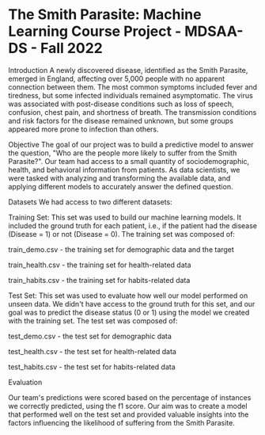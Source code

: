 # The Smith Parasite: Machine Learning Course Project - MDSAA-DS - Fall 2022


Introduction
A newly discovered disease, identified as the Smith Parasite, emerged in England, affecting over 5,000 people with no apparent connection between them. The most common symptoms included fever and tiredness, but some infected individuals remained asymptomatic. The virus was associated with post-disease conditions such as loss of speech, confusion, chest pain, and shortness of breath. The transmission conditions and risk factors for the disease remained unknown, but some groups appeared more prone to infection than others.


Objective
The goal of our project was to build a predictive model to answer the question, "Who are the people more likely to suffer from the Smith Parasite?". Our team had access to a small quantity of sociodemographic, health, and behavioral information from patients. As data scientists, we were tasked with analyzing and transforming the available data, and applying different models to accurately answer the defined question.


Datasets
We had access to two different datasets:


Training Set: This set was used to build our machine learning models. It included the ground truth for each patient, i.e., if the patient had the disease (Disease = 1) or not (Disease = 0). The training set was composed of:


train_demo.csv - the training set for demographic data and the target


train_health.csv - the training set for health-related data


train_habits.csv - the training set for habits-related data


Test Set: This set was used to evaluate how well our model performed on unseen data. We didn't have access to the ground truth for this set, and our goal was to predict the disease status (0 or 1) using the model we created with the training set. The test set was composed of:

test_demo.csv - the test set for demographic data


test_health.csv - the test set for health-related data


test_habits.csv - the test set for habits-related data


Evaluation


Our team's predictions were scored based on the percentage of instances we correctly predicted, using the f1 score. Our aim was to create a model that performed well on the test set and provided valuable insights into the factors influencing the likelihood of suffering from the Smith Parasite.
